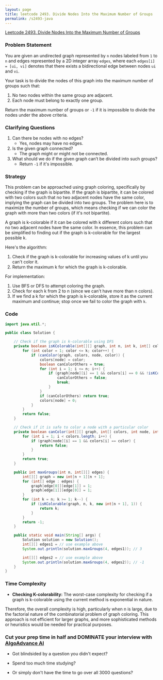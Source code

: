 ```yaml
---
layout: page
title: leetcode 2493. Divide Nodes Into the Maximum Number of Groups
permalink: /s2493-java
---
```

[Leetcode 2493. Divide Nodes Into the Maximum Number of Groups](https://algoadvance.github.io/algoadvance/l2493)
### Problem Statement

You are given an undirected graph represented by `n` nodes labeled from `1` to `n` and edges represented by a 2D integer array `edges`, where each `edges[i] = [ui, vi]` denotes that there exists a bidirectional edge between nodes `ui` and `vi`.

Your task is to divide the nodes of this graph into the maximum number of groups such that:

1. No two nodes within the same group are adjacent.
2. Each node must belong to exactly one group.

Return the maximum number of groups or `-1` if it is impossible to divide the nodes under the above criteria.

### Clarifying Questions

1. Can there be nodes with no edges?
   - Yes, nodes may have no edges.
2. Is the given graph connected?
   - The graph might or might not be connected.
3. What should we do if the given graph can’t be divided into such groups?
   - Return `-1` if it's impossible.

### Strategy

This problem can be approached using graph coloring, specifically by checking if the graph is bipartite. If the graph is bipartite, it can be colored with two colors such that no two adjacent nodes have the same color, implying the graph can be divided into two groups. The problem here is to maximize the number of groups, which means checking if we can color the graph with more than two colors (if it's not bipartite).

A graph is k-colorable if it can be colored with k different colors such that no two adjacent nodes have the same color. In essence, this problem can be simplified to finding out if the graph is k-colorable for the largest possible k.

Here's the algorithm:
1. Check if the graph is k-colorable for increasing values of k until you can't color it.
2. Return the maximum k for which the graph is k-colorable.

For implementation:
1. Use BFS or DFS to attempt coloring the graph.
2. Check for each k from 2 to n (since we can't have more than n colors).
3. If we find a k for which the graph is k-colorable, store it as the current maximum and continue; stop once we fail to color the graph with `k`.

### Code

```java
import java.util.*;

public class Solution {

    // Check if the graph is k-colorable using DFS
    private boolean isKColorable(int[][] graph, int n, int k, int[] colors, int node) {
        for (int color = 1; color <= k; color++) {
            if (canColor(graph, colors, node, color)) {
                colors[node] = color;
                boolean canColorOthers = true;
                for (int i = 1; i <= n; i++) {
                    if (graph[node][i] == 1 && colors[i] == 0 && !isKColorable(graph, n, k, colors, i)) {
                        canColorOthers = false;
                        break;
                    }
                }
                if (canColorOthers) return true;
                colors[node] = 0;
            }
        }
        return false;
    }

    // Check if it is safe to color a node with a particular color
    private boolean canColor(int[][] graph, int[] colors, int node, int color) {
        for (int i = 1; i < colors.length; i++) {
            if (graph[node][i] == 1 && colors[i] == color) {
                return false;
            }
        }
        return true;
    }

    public int maxGroups(int n, int[][] edges) {
        int[][] graph = new int[n + 1][n + 1];
        for (int[] edge : edges) {
            graph[edge[0]][edge[1]] = 1;
            graph[edge[1]][edge[0]] = 1;
        }
        for (int k = n; k >= 1; k--) {
            if (isKColorable(graph, n, k, new int[n + 1], 1)) {
                return k;
            }
        }
        return -1;
    }

    public static void main(String[] args) {
        Solution solution = new Solution();
        int[][] edges1 = // use example above
        System.out.println(solution.maxGroups(4, edges1)); // 3

        int[][] edges2 = // use example above
        System.out.println(solution.maxGroups(4, edges2)); // -1
    }
}
```

### Time Complexity

- **Checking K-colorability:** The worst-case complexity for checking if a graph is k-colorable using the current method is exponential in nature.

Therefore, the overall complexity is high, particularly when n is large, due to the factorial nature of the combinatorial problem of graph coloring. This approach is not efficient for larger graphs, and more sophisticated methods or heuristics would be needed for practical purposes.


### Cut your prep time in half and DOMINATE your interview with [AlgoAdvance AI](https://algoAdvance.com)

- Got blindsided by a question you didn't expect?

- Spend too much time studying?

- Or simply don't have the time to go over all 3000 questions?

